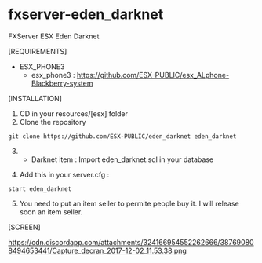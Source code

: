 # fxserver-eden_darknet

FXServer ESX Eden Darknet

[REQUIREMENTS]


* ESX_PHONE3
  * esx_phone3 : https://github.com/ESX-PUBLIC/esx_ALphone-Blackberry-system

[INSTALLATION]

1) CD in your resources/[esx] folder
2) Clone the repository
```
git clone https://github.com/ESX-PUBLIC/eden_darknet eden_darknet
```
3) * Darknet item : Import eden_darknet.sql in your database

4) Add this in your server.cfg :

```
start eden_darknet
```
5) You need to put an item seller to permite people buy it. I will release soon an item seller.

[SCREEN]

https://cdn.discordapp.com/attachments/324166954552262666/387690808494653441/Capture_decran_2017-12-02_11.53.38.png
